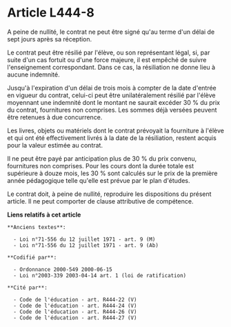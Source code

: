 # Article L444-8

A peine de nullité, le contrat ne peut être signé qu'au terme d'un délai de sept jours après sa réception.

Le contrat peut être résilié par l'élève, ou son représentant légal, si, par suite d'un cas fortuit ou d'une force majeure,
il est empêché de suivre l'enseignement correspondant. Dans ce cas, la résiliation ne donne lieu à aucune indemnité.

Jusqu'à l'expiration d'un délai de trois mois à compter de la date d'entrée en vigueur du contrat, celui-ci peut être
unilatéralement résilié par l'élève moyennant une indemnité dont le montant ne saurait excéder 30 % du prix du contrat,
fournitures non comprises. Les sommes déjà versées peuvent être retenues à due concurrence.

Les livres, objets ou matériels dont le contrat prévoyait la fourniture à l'élève et qui ont été effectivement livrés à la
date de la résiliation, restent acquis pour la valeur estimée au contrat.

Il ne peut être payé par anticipation plus de 30 % du prix convenu, fournitures non comprises. Pour les cours dont la durée
totale est supérieure à douze mois, les 30 % sont calculés sur le prix de la première année pédagogique telle qu'elle est
prévue par le plan d'études.

Le contrat doit, à peine de nullité, reproduire les dispositions du présent article. Il ne peut comporter de clause
attributive de compétence.

**Liens relatifs à cet article**

	**Anciens textes**:

	  - Loi n°71-556 du 12 juillet 1971 - art. 9 (M)
	  - Loi n°71-556 du 12 juillet 1971 - art. 9 (Ab)

	**Codifié par**:

	  - Ordonnance 2000-549 2000-06-15
	  - Loi n°2003-339 2003-04-14 art. 1 (loi de ratification)

	**Cité par**:

	  - Code de l'éducation - art. R444-22 (V)
	  - Code de l'éducation - art. R444-24 (V)
	  - Code de l'éducation - art. R444-26 (V)
	  - Code de l'éducation - art. R444-27 (V)

